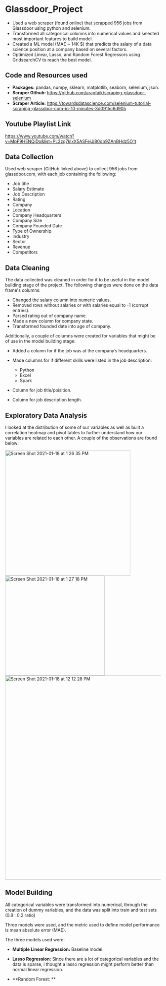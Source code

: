 # Glassdoor_Project

-  Used a web scraper (found online) that scrapped 956 jobs from Glassdoor using python and selenium.
-  Transformed all categorical columns into numerical values and selected most important features to build model.
-  Created a ML model (MAE ~ 14K $) that predicts the salary of a data science position at a company based on several factors.
-  Optimized Linear, Lasso, and Random Forest Regressors using GridsearchCV to reach the best model.


## Code and Resources used

- **Packages:** pandas, numpy, sklearn, matplotlib, seaborn, selenium, json.
- **Scraper Github:** https://github.com/arapfaik/scraping-glassdoor-selenium  
- **Scraper Article:** https://towardsdatascience.com/selenium-tutorial-scraping-glassdoor-com-in-10-minutes-3d0915c6d905  

## Youtube Playlist Link 
https://www.youtube.com/watch?v=MpF9HENQjDo&list=PL2zq7klxX5ASFejJj80ob9ZAnBHdz5O1t

## Data Collection

Used web scraper (GitHub linked above) to collect 956 jobs from glassdoor.com, with each job containing the following:
*	Job title
*	Salary Estimate
*	Job Description
*	Rating
*	Company 
*	Location
*	Company Headquarters 
*	Company Size
*	Company Founded Date
*	Type of Ownership 
*	Industry
*	Sector
*	Revenue
*	Competitors 

## Data Cleaning

The data collected was cleaned in order for it to be useful in the model building stage of the project. The following changes were done on the data frame's columns:

*	Changed the salary column into numeric values. 
*	Removed rows without salaries or with salaries equal to -1 (corrupt entries). 
*	Parsed rating out of company name. 
*	Made a new column for company state.
*	Transformed founded date into age of company.

Additionally, a couple of columns were created for variables that might be of use in the model building stage:

*	Added a column for if the job was at the company’s headquarters. 
*	Made columns for if different skills were listed in the job description:
    * Python  
    * Excel  
    * Spark 
    
*	Column for job title/poisition.
*	Column for job description length. 



## Exploratory Data Analysis 

I looked at the distribution of some of our variables as well as built a correlation heatmap and pivot tables to further understand how our variables are related to each other. A couple of the observations are found below:

<img width="405" alt="Screen Shot 2021-01-18 at 1 26 35 PM" src="https://user-images.githubusercontent.com/77576356/104909836-215ff980-5991-11eb-9bd8-35d65e2c815c.png">

<img width="322" alt="Screen Shot 2021-01-18 at 1 27 18 PM" src="https://user-images.githubusercontent.com/77576356/104909841-245aea00-5991-11eb-9083-5e9f3c39dff2.png">


<img width="658" alt="Screen Shot 2021-01-18 at 12 12 28 PM" src="https://user-images.githubusercontent.com/77576356/104909846-2755da80-5991-11eb-9996-300e0fd76451.png">


## Model Building

All categorical variables were transformed into numerical, through the creation of dummy variables, and the data was split into train and test sets (0.8 : 0.2 ratio)

Three models were used, and the metric used to define model performance is mean absolute error (MAE).

The three models used were:
* **Multiple Linear Regression:** Baseline model.

* **Lasso Regression:** Since there are a lot of categorical variables and the data is sparse, i thought a lasso regression might perform better than normal linear regression.

* **Random Forest: **




















